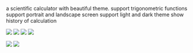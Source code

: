 
a scientific calculator with beautiful theme.
support trigonometric functions
support portrait and landscape screen
support light and dark theme
show history of calculation



![](https://github.com/user-attachments/assets/266dfc1f-d4b0-416e-98df-ba735903419f)
![](https://github.com/user-attachments/assets/e99daabf-c10d-4cf0-9dc9-f70c123ae0e7)
![](https://github.com/user-attachments/assets/7e9c2449-57a6-48c5-8ccf-55c1bd497d3f)
![](https://github.com/user-attachments/assets/e7758565-ea96-4970-87f6-7a5fef6421ee)

![](https://github.com/user-attachments/assets/6cdb40a1-4b89-470d-a5bd-b13627867df7)
![](https://github.com/user-attachments/assets/73b7ae74-6d61-4ed5-9627-1270d1f379aa)







